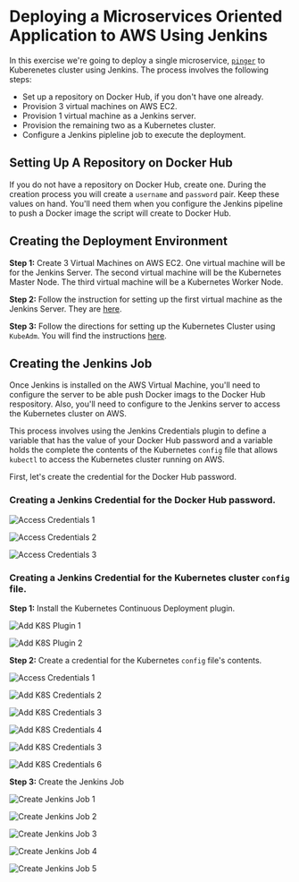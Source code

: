 # Deploying a Microservices Oriented Application to AWS Using Jenkins

In this exercise we're going to deploy a single microservice, [`pinger`](https://github.com/reselbob/pinger) to Kuberenetes cluster using Jenkins. The process involves the following steps:

* Set up a repository on Docker Hub, if you don't have one already.
* Provision 3 virtual machines on AWS EC2.
* Provision 1 virtual machine as a Jenkins server.
* Provision the remaining two as a Kubernetes cluster.
* Configure a Jenkins pipleline job to execute the deployment.

## Setting Up A Repository on Docker Hub

If you do not have a repository on Docker Hub, create one. During the creation process you will create a `username` and `password` pair. Keep these values on hand. You'll need them when you configure the Jenkins pipeline to push a Docker image the script will create to Docker Hub.


## Creating the Deployment Environment

**Step 1:** Create 3 Virtual Machines on AWS EC2. One virtual machine will be for the Jenkins Server. The second virtual machine will be the Kubernetes Master Node. The third virtual machine will be a Kubernetes Worker Node.

**Step 2:** Follow the instruction for setting up the first virtual machine as the Jenkins Server. They are [here](jenkins-provisioning.md).

**Step 3:** Follow the directions for setting up the Kubernetes Cluster using `KubeAdm`. You will find the instructions [here](kubeadm.md).


## Creating the Jenkins Job

Once Jenkins is installed on the AWS Virtual Machine, you'll need to configure the server to be able push Docker imags to the Docker Hub respository. Also, you'll need to configure to the Jenkins server to access the Kubernetes cluster on AWS.

This process involves using the Jenkins Credentials plugin to define a variable that has the value of your Docker Hub password and a variable holds the complete the contents of the Kubernetes `config` file that allows `kubectl` to access the Kubernetes cluster running on AWS.

First, let's create the credential for the Docker Hub password.

### Creating a Jenkins Credential for the Docker Hub password.

![Access Credentials 1](images/add-docker-hub-cred-0a.png)

![Access Credentials 2](images/add-docker-hub-cred-0b.png)

![Access Credentials 3](images/add-docker-hub-cred-0c.png)

### Creating a Jenkins Credential for the Kubernetes cluster `config` file.

**Step 1:** Install the Kubernetes Continuous Deployment plugin.

![Add K8S Plugin 1](images/add_k8s.plugin-01.png)

![Add K8S Plugin 2](images/add_k8s.plugin-02.png)

**Step 2:** Create a credential for the Kubernetes `config` file's contents.

![Access Credentials 1](images/add-docker-hub-cred-0a.png)

![Add K8S Credentials 2](images/add_k8s-credentials-a.png)

![Add K8S Credentials 3](images/add_k8s-credentials-01-b.png)

![Add K8S Credentials 4](images/add_k8s-credentials-02.png)

![Add K8S Credentials 3](images/copy-cred-01.png)

![Add K8S Credentials 6](images/add_k8s-credentials-04.png)


**Step 3:** Create the Jenkins Job


![Create Jenkins Job 1](images/create_job-01.png)

![Create Jenkins Job 2](images/create_job-02.png)

![Create Jenkins Job 3](images/create_job-03.png)

![Create Jenkins Job 4](images/create_job-04.png)

![Create Jenkins Job 5](images/create_job-05.png)